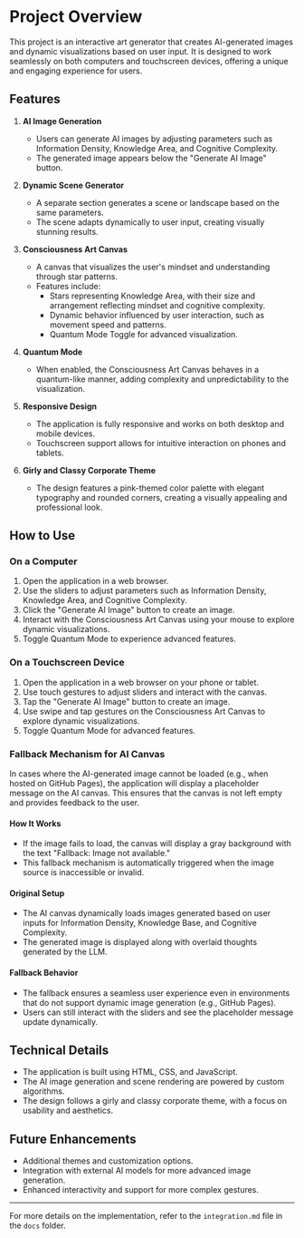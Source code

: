 # Project Overview

This project is an interactive art generator that creates AI-generated images and dynamic visualizations based on user input. It is designed to work seamlessly on both computers and touchscreen devices, offering a unique and engaging experience for users.

## Features

1. **AI Image Generation**
   - Users can generate AI images by adjusting parameters such as Information Density, Knowledge Area, and Cognitive Complexity.
   - The generated image appears below the "Generate AI Image" button.

2. **Dynamic Scene Generator**
   - A separate section generates a scene or landscape based on the same parameters.
   - The scene adapts dynamically to user input, creating visually stunning results.

3. **Consciousness Art Canvas**
   - A canvas that visualizes the user's mindset and understanding through star patterns.
   - Features include:
     - Stars representing Knowledge Area, with their size and arrangement reflecting mindset and cognitive complexity.
     - Dynamic behavior influenced by user interaction, such as movement speed and patterns.
     - Quantum Mode Toggle for advanced visualization.

4. **Quantum Mode**
   - When enabled, the Consciousness Art Canvas behaves in a quantum-like manner, adding complexity and unpredictability to the visualization.

5. **Responsive Design**
   - The application is fully responsive and works on both desktop and mobile devices.
   - Touchscreen support allows for intuitive interaction on phones and tablets.

6. **Girly and Classy Corporate Theme**
   - The design features a pink-themed color palette with elegant typography and rounded corners, creating a visually appealing and professional look.

## How to Use

### On a Computer
1. Open the application in a web browser.
2. Use the sliders to adjust parameters such as Information Density, Knowledge Area, and Cognitive Complexity.
3. Click the "Generate AI Image" button to create an image.
4. Interact with the Consciousness Art Canvas using your mouse to explore dynamic visualizations.
5. Toggle Quantum Mode to experience advanced features.

### On a Touchscreen Device
1. Open the application in a web browser on your phone or tablet.
2. Use touch gestures to adjust sliders and interact with the canvas.
3. Tap the "Generate AI Image" button to create an image.
4. Use swipe and tap gestures on the Consciousness Art Canvas to explore dynamic visualizations.
5. Toggle Quantum Mode for advanced features.

### Fallback Mechanism for AI Canvas

In cases where the AI-generated image cannot be loaded (e.g., when hosted on GitHub Pages), the application will display a placeholder message on the AI canvas. This ensures that the canvas is not left empty and provides feedback to the user.

#### How It Works
- If the image fails to load, the canvas will display a gray background with the text "Fallback: Image not available."
- This fallback mechanism is automatically triggered when the image source is inaccessible or invalid.

#### Original Setup
- The AI canvas dynamically loads images generated based on user inputs for Information Density, Knowledge Base, and Cognitive Complexity.
- The generated image is displayed along with overlaid thoughts generated by the LLM.

#### Fallback Behavior
- The fallback ensures a seamless user experience even in environments that do not support dynamic image generation (e.g., GitHub Pages).
- Users can still interact with the sliders and see the placeholder message update dynamically.

## Technical Details

- The application is built using HTML, CSS, and JavaScript.
- The AI image generation and scene rendering are powered by custom algorithms.
- The design follows a girly and classy corporate theme, with a focus on usability and aesthetics.

## Future Enhancements

- Additional themes and customization options.
- Integration with external AI models for more advanced image generation.
- Enhanced interactivity and support for more complex gestures.

---

For more details on the implementation, refer to the `integration.md` file in the `docs` folder.